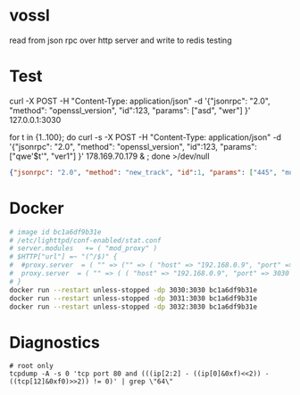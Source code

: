 # vossl
read from json rpc over http server and write to redis testing

# Test
curl -X POST -H "Content-Type: application/json" -d '{"jsonrpc": "2.0", "method": "openssl_version", "id":123, "params": ["asd", "wer"] }' 127.0.0.1:3030

for t in {1..100}; do curl -s  -X POST -H "Content-Type: application/json" -d '{"jsonrpc": "2.0", "method": "openssl_version", "id":123, "params": ["qwe'$t'", "ver1"] }' 178.169.70.179 & ; done  >/dev/null

```json
{"jsonrpc": "2.0", "method": "new_track", "id":1, "params": ["445", "muscafe_fastpop_august2022_168.mp3 6%  D30%", "14:27:07", "08/12/22"] }
```

# Docker
```sh
# image id bc1a6df9b31e
# /etc/lighttpd/conf-enabled/stat.conf
# server.modules   += ( "mod_proxy" )
# $HTTP["url"] =~ "(^/$)" {
#  #proxy.server  = ( "" => ("" => ( "host" => "192.168.0.9", "port" => 3030 )))
#  proxy.server  = ( "" => ( ( "host" => "192.168.0.9", "port" => 3030 ), ( "host" => "192.168.0.9", "port" => 3031 ), ( "host" => "192.168.0.9", "port" => 3032 )))
# }
docker run --restart unless-stopped -dp 3030:3030 bc1a6df9b31e
docker run --restart unless-stopped -dp 3031:3030 bc1a6df9b31e
docker run --restart unless-stopped -dp 3032:3030 bc1a6df9b31e
```

# Diagnostics
```
# root only
tcpdump -A -s 0 'tcp port 80 and (((ip[2:2] - ((ip[0]&0xf)<<2)) - ((tcp[12]&0xf0)>>2)) != 0)' | grep \"64\"
```
